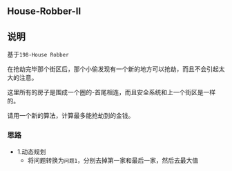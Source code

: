 ## House-Robber-II

## 说明
基于`198-House Robber`

在抢劫完毕那个街区后，那个小偷发现有一个新的地方可以抢劫，而且不会引起太大的注意。

这里所有的房子是围成一个圈的-首尾相连，而且安全系统和上一个街区是一样的。

请用一个新的算法，计算最多能抢劫到的金钱。

### 思路

* 1.动态规划
    * 将问题转换为`问题1`，分别去掉第一家和最后一家，然后去最大值